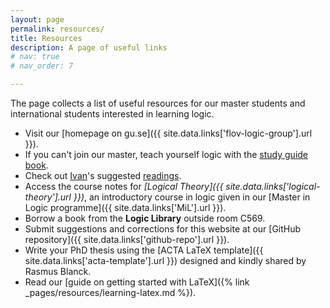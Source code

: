 ```yaml
---
layout: page
permalink: resources/
title: Resources
description: A page of useful links
# nav: true
# nav_order: 7

---
```


The page collects a list of useful resources for our master students and international students interested in learning logic.

* Visit our [homepage on gu.se]({{ site.data.links['flov-logic-group'].url }}).
* If you can't join our master, teach yourself logic with the [study guide book](https://www.logicmatters.net/tyl/).
* Check out [Ivan](https://diliberti.github.io)'s suggested [readings](https://diliberti.notion.site/Suggested-Readings-4b5a05f6f26647cfb543d320edc3e358). 
* Access the course notes for *[Logical Theory]({{ site.data.links['logical-theory'].url }})*, an introductory course in logic given in our [Master in Logic programme]({{ site.data.links['MiL'].url }}).
* Borrow a book from the **Logic Library** outside room C569.
* Submit suggestions and corrections for this website at our [GitHub repository]({{ site.data.links['github-repo'].url }}).
* Write your PhD thesis using the [ACTA LaTeX template]({{ site.data.links['acta-template'].url }}) designed and kindly shared by Rasmus Blanck.
* Read our [guide on getting started with LaTeX]({% link _pages/resources/learning-latex.md %}).